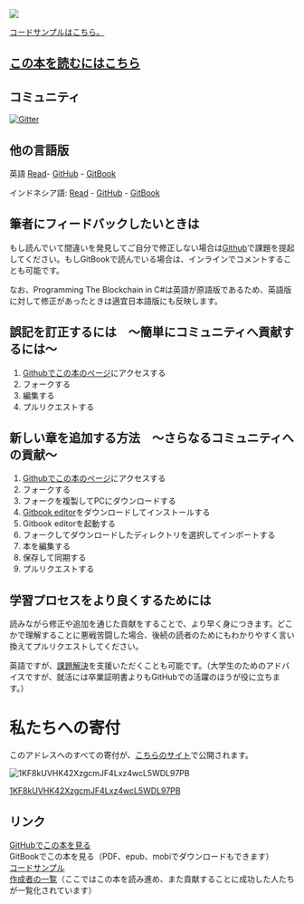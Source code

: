 ![](assets/ProgrammingBlockchain.png)

[コードサンプルはこちら。](https://github.com/ProgrammingBlockchain/ProgrammingBlockchainCodeExamples/)

## [この本を読むにはこちら](https://programmingblockchain.gitbooks.io/programmingblockchainjapanese/content/)

## コミュニティ
[![Gitter](https://badges.gitter.im/MetacoSA/NBitcoin.svg)](https://gitter.im/MetacoSA/NBitcoin?utm_source=badge&utm_medium=badge&utm_campaign=pr-badge)

## 他の言語版
英語
[Read](https://programmingblockchain.gitbooks.io/programmingblockchain/content/)- [GitHub](https://github.com/ProgrammingBlockchain/ProgrammingBlockchain) - [GitBook](https://www.gitbook.com/book/programmingblockchain/programmingblockchain)

インドネシア語: [Read](https://nopara73.gitbooks.io/programmingblockchainindonesian/content/) - [GitHub](https://github.com/ProgrammingBlockchain/ProgrammingBlockchain-Indonesian) - [GitBook](https://www.gitbook.com/book/nopara73/programmingblockchainindonesian)

## 筆者にフィードバックしたいときは

もし読んでいて間違いを発見してご自分で修正しない場合は[Github](https://github.com/ProgrammingBlockchain/ProgrammingBlockchain-Japanese)で課題を提起してください。もしGitBookで読んでいる場合は、インラインでコメントすることも可能です。

なお、Programming The  Blockchain in C\#は英語が原語版であるため、英語版に対して修正があったときは適宜日本語版にも反映します。

## 誤記を訂正するには　〜簡単にコミュニティへ貢献するには〜

1. [Githubでこの本のページ](https://github.com/ProgrammingBlockchain/ProgrammingBlockchain-Japanese)にアクセスする
2. フォークする
3. 編集する
4. プルリクエストする

## 新しい章を追加する方法　〜さらなるコミュニティへの貢献〜

1. [Githubでこの本のページ](https://github.com/ProgrammingBlockchain/ProgrammingBlockchain-Japanese)にアクセスする
2. フォークする
3. フォークを複製してPCにダウンロードする
4. [Gitbook editor](https://www.gitbook.com/editor)をダウンロードしてインストールする
5. Gitbook editorを起動する
6. フォークしてダウンロードしたディレクトリを選択してインポートする
7. 本を編集する
8. 保存して同期する
9. プルリクエストする

## 学習プロセスをより良くするためには

読みながら修正や追加を通じた貢献をすることで、より早く身につきます。どこかで理解することに悪戦苦闘した場合、後続の読者のためにもわかりやすく言い換えてプルリクエストしてください。

英語ですが、[課題解決](https://github.com/ProgrammingBlockchain/ProgrammingBlockchain/issues)を支援いただくことも可能です。（大学生のためのアドバイスですが、就活には卒業証明書よりもGitHubでの活躍のほうが役に立ちます。）

# 私たちへの寄付

このアドレスへのすべての寄付が、[こちらのサイト](http://n.bitcoin.ninja/)で公開されます。

![1KF8kUVHK42XzgcmJF4Lxz4wcL5WDL97PB](assets/BookQr.png)

[1KF8kUVHK42XzgcmJF4Lxz4wcL5WDL97PB](https://www.smartbit.com.au/address/1KF8kUVHK42XzgcmJF4Lxz4wcL5WDL97PB)

## リンク

[GitHubでこの本を見る](https://github.com/ProgrammingBlockchain/ProgrammingBlockchain-Japanese)  
GitBookでこの本を見る（PDF、epub、mobiでダウンロードもできます）  
[コードサンプル](https://github.com/ProgrammingBlockchain/ProgrammingBlockchainCodeExamples/)  
[作成者の一覧](http://n.bitcoin.ninja/)（ここではこの本を読み進め、また貢献することに成功した人たちが一覧化されています）
